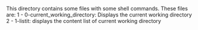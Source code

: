 This directory contains some files with some shell commands.
These files are:
1 - 0-current_working_directory: Displays the current working directory
2 - 1-listit: displays the content list of current working directory
